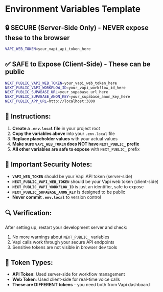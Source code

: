 # Environment Variables Template

## 🔒 SECURE (Server-Side Only) - NEVER expose these to the browser

```bash
VAPI_WEB_TOKEN=your_vapi_api_token_here
```

## ✅ SAFE to Expose (Client-Side) - These can be public

```bash
NEXT_PUBLIC_VAPI_WEB_TOKEN=your_vapi_web_token_here
NEXT_PUBLIC_VAPI_WORKFLOW_ID=your_vapi_workflow_id_here
NEXT_PUBLIC_SUPABASE_URL=your_supabase_url_here
NEXT_PUBLIC_SUPABASE_ANON_KEY=your_supabase_anon_key_here
NEXT_PUBLIC_APP_URL=http://localhost:3000
```

## 📝 Instructions:

1. **Create a `.env.local` file** in your project root
2. **Copy the variables above** into your `.env.local` file
3. **Replace placeholder values** with your actual values
4. **Make sure `VAPI_WEB_TOKEN` does NOT have `NEXT_PUBLIC_` prefix**
5. **All other variables are safe to expose** with `NEXT_PUBLIC_` prefix

## 🚨 Important Security Notes:

- **`VAPI_WEB_TOKEN`** should be your Vapi API token (server-side)
- **`NEXT_PUBLIC_VAPI_WEB_TOKEN`** should be your Vapi web token (client-side)
- **`NEXT_PUBLIC_VAPI_WORKFLOW_ID`** is just an identifier, safe to expose
- **`NEXT_PUBLIC_SUPABASE_ANON_KEY`** is designed to be public
- **Never commit `.env.local`** to version control

## 🔍 Verification:

After setting up, restart your development server and check:

1. No more warnings about `NEXT_PUBLIC_` variables
2. Vapi calls work through your secure API endpoints
3. Sensitive tokens are not visible in browser dev tools

## 🔑 Token Types:

- **API Token**: Used server-side for workflow management
- **Web Token**: Used client-side for real-time voice calls
- **These are DIFFERENT tokens** - you need both from Vapi dashboard
